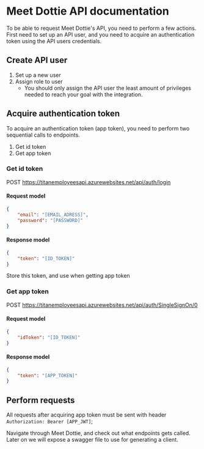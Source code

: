 # Meet Dottie API documentation

To be able to request Meet Dottie's API, you need to perform a few actions.
First need to set up an API user, and you need to acquire an authentication token using the API users credentials.

## Create API user

1. Set up a new user
2. Assign role to user
    * You should only assign the API user the least amount of privileges needed to reach your goal with the integration.

## Acquire authentication token

To acquire an authentication token (app token), you need to perform two sequential calls to endpoints.

1. Get id token
2. Get app token

### Get id token

POST https://titanemployeesapi.azurewebsites.net/api/auth/login

#### Request model

```json
{
    "email": "[EMAIL_ADRESS]",
    "password": "[PASSWORD]"
}
```

#### Response model

```json
{
    "token": "[ID_TOKEN]"
}
```

Store this token, and use when getting app token

### Get app token

POST https://titanemployeesapi.azurewebsites.net/api/auth/SingleSignOn/0

#### Request model

```json
{
    "idToken": "[ID_TOKEN]"
}
```

#### Response model

```json
{
    "token": "[APP_TOKEN]"
}
```

## Perform requests

All requests after acquiring app token must be sent with header ```Authorization: Bearer [APP_JWT]```;

Navigate through Meet Dottie, and check out what endpoints gets called. Later on we will expose a swagger file to use for generating a client.
